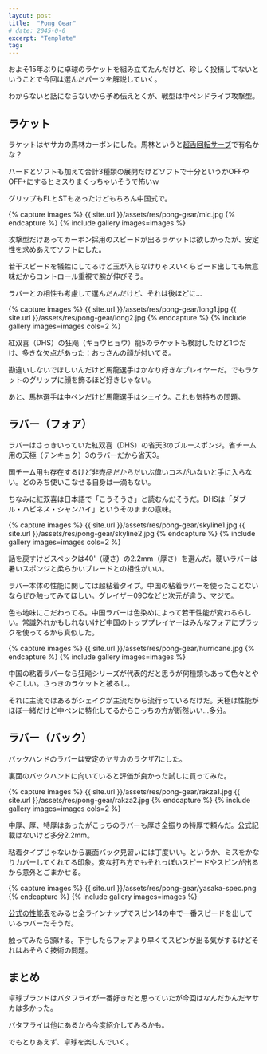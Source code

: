```yaml
---
layout: post
title:  "Pong Gear"
# date: 2045-0-0
excerpt: "Template"
tag:
---
```


およそ15年ぶりに卓球のラケットを組み立てたんだけど、珍しく投稿してないということで今回は選んだパーツを解説していく。

わからないと話にならないから予め伝えとくが、戦型は中ペンドライブ攻撃型。

## ラケット

ラケットはヤサカの馬林カーボンにした。馬林というと[超舌回転サーブ](https://www.youtube.com/watch?v=XYF-tmzge5k)で有名かな？

ハードとソフトも加えて合計3種類の展開だけどソフトで十分というかOFFやOFF+にするとミスりまくっちゃいそうで怖いｗ

グリップもFLとSTもあったけどもちろん中国式で。

{% capture images %}
    {{ site.url }}/assets/res/pong-gear/mlc.jpg
{% endcapture %}
{% include gallery images=images %}

攻撃型だけあってカーボン採用のスピードが出るラケットは欲しかったが、安定性を求めあえてソフトにした。

若干スピードを犠牲にしてるけど玉が入らなけりゃスいくらピード出しても無意味だからコントロール重視で腕が伸びそう。

ラバーとの相性も考慮して選んだんだけど、それは後ほどに…

{% capture images %}
    {{ site.url }}/assets/res/pong-gear/long1.jpg
    {{ site.url }}/assets/res/pong-gear/long2.jpg
{% endcapture %}
{% include gallery images=images cols=2 %}

紅双喜（DHS）の狂飚（キョウヒョウ）龍5のラケットも検討したけど1つだけ、多きな欠点があった：おっさんの顔が付いてる。

勘違いしないでほしいんだけど馬龍選手はかなり好きなプレイヤーだ。でもラケットのグリップに顔を飾るほど好きじゃない。

あと、馬林選手は中ペンだけど馬龍選手はシェイク。これも気持ちの問題。

## ラバー（フォア）

ラバーはさっきいっていた紅双喜（DHS）の省天3のブルースポンジ。省チーム用の天極（テンキョク）3のラバーだから省天3。

国チーム用も存在するけど非売品だからだいぶ偉いコネがいないと手に入らない。どのみち使いこなせる自身は一滴もない。

ちなみに紅双喜は日本語で「こうそうき」と読むんだそうだ。DHSは「ダブル・ハピネス・シャンハイ」というそのままの意味。

{% capture images %}
    {{ site.url }}/assets/res/pong-gear/skyline1.jpg
    {{ site.url }}/assets/res/pong-gear/skyline2.jpg
{% endcapture %}
{% include gallery images=images cols=2 %}

話を戻すけどスペックは40'（硬さ）の2.2mm（厚さ）を選んだ。硬いラバーは暑いスポンジと柔らかいブレードとの相性がいい。

ラバー本体の性能に関しては超粘着タイプ。中国の粘着ラバーを使ったことないならぜひ触ってみてほしい。グレイザー09Cなどと次元が違う、[マジで](https://www.youtube.com/shorts/7sDDbTsBQAc)。

色も地味にこだわってる。中国ラバーは色染めによって若干性能が変わるらしい。常識外れかもしれないけど中国のトッププレイヤーはみんなフォアにブラックを使ってるから真似した。

{% capture images %}
    {{ site.url }}/assets/res/pong-gear/hurricane.jpg
{% endcapture %}
{% include gallery images=images %}

中国の粘着ラバーなら狂飚シリーズが代表的だと思うが何種類もあって色々とややこしい。さっきのラケットと被るし。

それに主流ではあるがシェイクが主流だから流行っているだけだ。天極は性能がほぼ一緒だけど中ペンに特化してるからこっちの方が断然いい…多分。

## ラバー（バック）

バックハンドのラバーは安定のヤサカのラクザ7にした。

裏面のバックハンドに向いていると評価が良かった試しに買ってみた。

{% capture images %}
    {{ site.url }}/assets/res/pong-gear/rakza1.jpg
    {{ site.url }}/assets/res/pong-gear/rakza2.jpg
{% endcapture %}
{% include gallery images=images cols=2 %}

中厚、厚、特厚はあったがこっちのラバーも厚さ全振りの特厚で頼んだ。公式記載はないけど多分2.2mm。

粘着タイプじゃないから裏面バック見習いには丁度いい。というか、ミスをかなりカバーしてくれてる印象。変な打ち方でもそれっぽいスピードやスピンが出るから意外とごまかせる。

{% capture images %}
    {{ site.url }}/assets/res/pong-gear/yasaka-spec.png
{% endcapture %}
{% include gallery images=images %}

[公式の性能表](https://www.yasakajp.com/performance_rubber/)をみると全ラインナップでスピン14の中で一番スピードを出しているラバーだそうだ。

触ってみたら頷ける。下手したらフォアより早くてスピンが出る気がするけどそれはおそらく技術の問題。

## まとめ

卓球ブランドはバタフライが一番好きだと思っていたが今回はなんだかんだヤサカは多かった。

バタフライは他にあるから今度紹介してみるかも。

でもとりあえず、卓球を楽しんでいく。

